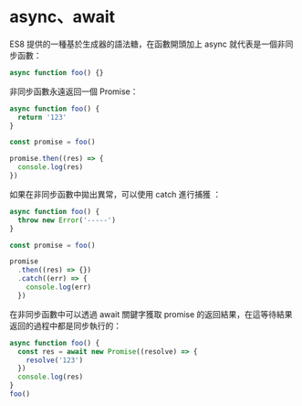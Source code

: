 # async、await

ES8 提供的一種基於生成器的語法糖，在函數開頭加上 async 就代表是一個非同步函數：

```js
async function foo() {}
```

非同步函數永遠返回一個 Promise：

```js
async function foo() {
  return '123'
}

const promise = foo()

promise.then((res) => {
  console.log(res)
})
```

如果在非同步函數中拋出異常，可以使用 catch 進行捕獲 ：

```js
async function foo() {
  throw new Error('-----')
}

const promise = foo()

promise
  .then((res) => {})
  .catch((err) => {
    console.log(err)
  })
```

在非同步函數中可以透過 await 關鍵字獲取 promise 的返回結果，在這等待結果返回的過程中都是同步執行的：

```js
async function foo() {
  const res = await new Promise((resolve) => {
    resolve('123')
  })
  console.log(res)
}
foo()
```
